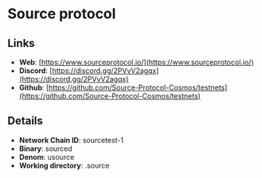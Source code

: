 # Source protocol

## Links

* **Web**: [https://www.sourceprotocol.io/](https://www.sourceprotocol.io/)
* **Discord**: [https://discord.gg/2PVvV2agqx](https://discord.gg/2PVvV2agqx)
* **Github**: [https://github.com/Source-Protocol-Cosmos/testnets](https://github.com/Source-Protocol-Cosmos/testnets)

## **Details**

* **Network Chain ID**: sourcetest-1
* **Binary**: sourced
* **Denom**: usource
* **Working directory**: .source

